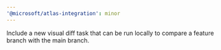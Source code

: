 ```yaml
---
'@microsoft/atlas-integration': minor
---
```


Include a new visual diff task that can be run locally to compare a feature branch with the main branch.
